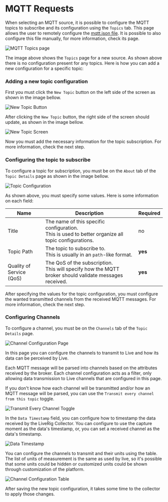 # MQTT Requests

When selecting an MQTT source, it is possible to configure the MQTT topics to subscribe and its configuration using the `Topics` tab.
This page allows the user to remotely configure the [mqtt.json file](./../../configuration/mqtt.json.md). 
It is possible to also configure this file manually, for more information, check its page.

![MQTT Topics page](<../../../.gitbook/assets/collector-remote-control-mqtt-topics-1.png>)

The image above shows the `Topics` page for a new source. As shown above there is no configuration present for any topics.
Here is how you can add a new configuration for a specific topic:

### Adding a new topic configuration

First you must click the `New Topic` button on the left side of the screen as shown in the image bellow.

![New Topic Button](<../../../.gitbook/assets/collector-remote-control-mqtt-new-topic-button.png>)

After clicking the `New Topic` button, the right side of the screen should update, as shown in the image bellow.

![New Topic Screen](<../../../.gitbook/assets/collector-remote-control-mqtt-topics-2.png>)

Now you must add the necessary information for the topic subscription. For more information, check the next step.

### Configuring the topic to subscribe

To configure a topic for subscription, you must be on the `About` tab of the `Topic Details` page as shown in the image bellow.

![Topic Configuration](<../../../.gitbook/assets/collector-remote-control-mqtt-topic-configuration.png>)

As shown above, you must specify some values. Here is some information on each field:

| Name                     | Description                                                                                                    | Required |
|--------------------------|----------------------------------------------------------------------------------------------------------------|----------|
| Title                    | The name of this specific configuration. <br>This is used to better organize all topic configurations.</br>    | no       |
| Topic Path               | The topic to subscribe to. <br>This is usually in an `path`-like format.</br>                                  | **yes**  |
| Quality of Service (QoS) | The QoS of the subscription. <br>This will specify how the MQTT broker should validate messages received.</br> | **yes**  |

After specifying the values for the topic configuration, you must configure the wanted transmitted channels from the received MQTT messages.
For more information, check the next step.

### Configuring Channels

To configure a channel, you must be on the `Channels` tab of the `Topic Details` page.

![Channel Configuration Page](<../../../.gitbook/assets/collector-remote-control-mqtt-channel-1.png>)

In this page you can configure the channels to transmit to Live and how its data can be perceived by Live.

Each MQTT message will be parsed into channels based on the attributes received by the broker.
Each channel configuration acts as a filter, only allowing data transmission to Live channels that are configured in this page.

If you don't know how each channel will be transmitted and/or how an MQTT message will be parsed, 
you can use the `Transmit every channel from this topic` toggle.

![Transmit Every Channel Toggle](<../../../.gitbook/assets/collector-remote-control-mqtt-channel-wildcard.png>)

In the `Data Timestamp` field, you can configure how to timestamp the data received by the LiveRig Collector.
You can configure to use the capture moment as the data's timestamp, or, you can set a received channel as the data's timestamp.

![Data Timestamp](<../../../.gitbook/assets/collector-remote-control-mqtt-data-timestamp.png>)

You can configure the channels to transmit and their units using the table.
The list of units of measurement is the same as used by live, so it's possible that some units could be hidden or customized units could be shown through customization of the platform.

![Channel Configuration Table](<../../../.gitbook/assets/collector-remote-control-mqtt-channel-2.png>)

After saving the new topic configuration, it takes some time to the collector to apply those changes.
